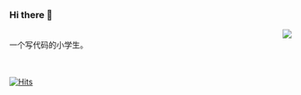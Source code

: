 <br>

### Hi there 👋

<img align="right" src="https://github-readme-stats.vercel.app/api?username=citang&hide_title=true"/>
<br>
一个写代码的小学生。
<br>
<br>
<br>

[![Hits](https://hits.seeyoufarm.com/api/count/incr/badge.svg?url=https%3A%2F%2Fgithub.com%2Fcitang)](https://hits.seeyoufarm.com)

